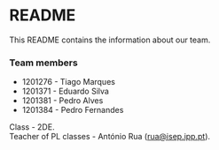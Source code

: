 # README #

This README contains the information about our team.

### Team members ###

* 1201276 - Tiago Marques
* 1201371 - Eduardo Silva
* 1201381 - Pedro Alves
* 1201384 - Pedro Fernandes

Class - 2DE.<br>
Teacher of PL classes - António Rua (rua@isep.ipp.pt).